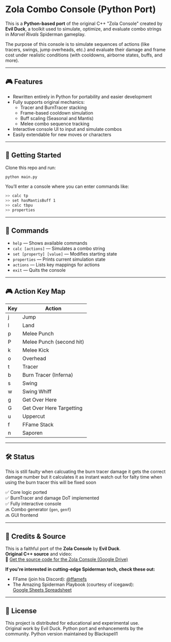 # Zola Combo Console (Python Port)

This is a **Python-based port** of the original C++ "Zola Console" created by **Evil Duck**, a toolkit used to simulate, optimize, and evaluate combo strings in *Marvel Rivals* Spiderman gameplay.

The purpose of this console is to simulate sequences of actions (like tracers, swings, jump overheads, etc.) and evaluate their damage and frame cost under realistic conditions (with cooldowns, airborne states, buffs, and more).

---

## 🎮 Features

- Rewritten entirely in Python for portability and easier development
- Fully supports original mechanics:
  - Tracer and BurnTracer stacking
  - Frame-based cooldown simulation
  - Buff scaling (Seasonal and Mantis)
  - Melee combo sequence tracking
- Interactive console UI to input and simulate combos
- Easily extendable for new moves or characters

---

## 🚀 Getting Started

Clone this repo and run:

```bash
python main.py
```

You’ll enter a console where you can enter commands like:

```bash
>> calc tp
>> set hasMantisBuff 1
>> calc tbpu
>> properties
```

---

## 🧠 Commands

- `help` — Shows available commands
- `calc [actions]` — Simulates a combo string
- `set [property] [value]` — Modifies starting state
- `properties` — Prints current simulation state
- `actions` — Lists key mappings for actions
- `exit` — Quits the console

---

## 🎮 Action Key Map

| Key | Action                   |
|-----|--------------------------|
| j   | Jump                     |
| l   | Land                     |
| p   | Melee Punch              |
| P   | Melee Punch (second hit) |
| k   | Melee Kick               |
| o   | Overhead                 |
| t   | Tracer                   |
| b   | Burn Tracer (Inferna)    |
| s   | Swing                    |
| w   | Swing Whiff              |
| g   | Get Over Here            |
| G   | Get Over Here Targetting |
| u   | Uppercut                 |
| f   | FFame Stack              |
| n   | Saporen                  |

---

## 🛠 Status
This is still faulty when calcuating the burn tracer damage it gets the correct damage number but it calculates it as instant watch out for falty time when using the burn tracer this will be fixed soon

✅ Core logic ported  
✅ BurnTracer and damage DoT implemented  
✅ Fully interactive console  
🔜 Combo generator (`gen`, `genf`)  
🔜 GUI frontend  

---

## 📜 Credits & Source

This is a faithful port of the **Zola Console** by **Evil Duck**.  
**Original C++ source** and video:  
📎 [Get the source code for the Zola Console (Google Drive)](https://drive.google.com/drive/folders/1wlQ0qxPRk73b1lVlOpOaTdNf_MmwdGTW)

**If you're interested in cutting-edge Spiderman tech, check these out:**

- FFame (join his Discord): [@ffamefs](https://www.youtube.com/@ffamefs)
- The Amazing Spiderman Playbook (courtesy of icegawd):  
  [Google Sheets Spreadsheet](https://docs.google.com/spreadsheets//u/0/d/1jqAZ5lBqqHAbt9BxX3eIn7MducMWYf34n0b5DpHYflw/htmlview#gid=0)

---

## 📂 License

This project is distributed for educational and experimental use.  
Original work by Evil Duck. Python port and enhancements by the community.
Python version maintained by Blackspell1
